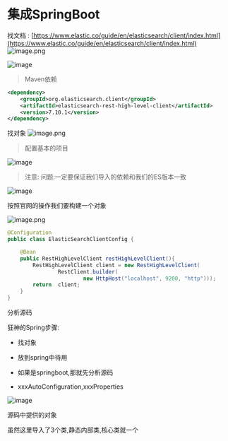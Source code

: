 # 集成SpringBoot

找文档 : [https://www.elastic.co/guide/en/elasticsearch/client/index.html](https://www.elastic.co/guide/en/elasticsearch/client/index.html)
![image.png](https://i.loli.net/2020/12/30/gDipUcHC5swhxdQ.png)

![image](https://img-blog.csdnimg.cn/20200808113921437.png?x-oss-process=image/watermark,type_ZmFuZ3poZW5naGVpdGk,shadow_10,text_aHR0cHM6Ly9ibG9nLmNzZG4ubmV0L2FkbWluNzQxYWRtaW4=,size_16,color_FFFFFF,t_70)

> Maven依赖

```xml
<dependency>
    <groupId>org.elasticsearch.client</groupId>
    <artifactId>elasticsearch-rest-high-level-client</artifactId>
    <version>7.10.1</version>
</dependency>
```
找对象
![image.png](https://i.loli.net/2020/12/30/4LcF7VCTGiXIZR5.png)

> 配置基本的项目

![image](https://zxj-typora.oss-cn-shanghai.aliyuncs.com/img/1597907258818.png)

> 注意: 问题:一定要保证我们导入的依赖和我们的ES版本一致

![image](https://zxj-typora.oss-cn-shanghai.aliyuncs.com/img/1597907493787.png)


按照官网的操作我们要构建一个对象

![image.png](https://i.loli.net/2020/12/30/b6QsCrMo91SZJLT.png)


```java
@Configuration
public class ElasticSearchClientConfig {

    @Bean
    public RestHighLevelClient restHighLevelClient(){
        RestHighLevelClient client = new RestHighLevelClient(
                RestClient.builder(
                        new HttpHost("localhost", 9200, "http")));
        return  client;
    }
}
```
分析源码

狂神的Spring步骤:

- 找对象

- 放到spring中待用

- 如果是springboot,那就先分析源码

- xxxAutoConfiguration,xxxProperties

![image](https://zxj-typora.oss-cn-shanghai.aliyuncs.com/img/1597908504743.png)

源码中提供的对象

虽然这里导入了3个类,静态内部类,核心类就一个



